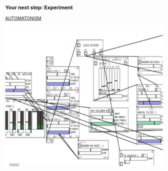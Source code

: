 ### Your next step: Experiment

[AUTOMATONISM](https://www.automatonism.com/)

<img src="images/automatonism.jpg" height=450>

